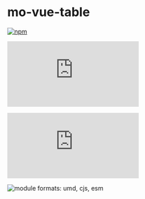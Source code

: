# mo-vue-table

[![npm](https://img.shields.io/npm/v/mo-vue-table.svg)](https://www.npmjs.com/package/mo-vue-table)

![size](http://img.badgesize.io/https://unpkg.com/mo-vue-table@0.1.3/dist/mo-vue-table.min.js?label=size)

![gzip size](http://img.badgesize.io/https://unpkg.com/mo-vue-table@0.1.3/dist/mo-vue-table.min.js?label=gzip%20size&compression=gzip)

![module formats: umd, cjs, esm](https://img.shields.io/badge/module%20formats-umd%2C%20cjs%2C%20esm-green.svg)
